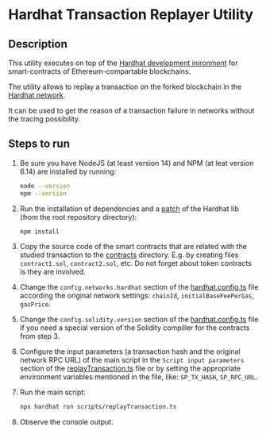 # Hardhat Transaction Replayer Utility

## Description
This utility executes on top of the [Hardhat development inironment](https://hardhat.org/) for smart-contracts of Ethereum-compartable blockchains.

The utility allows to replay a transaction on the forked blockchain in the [Hardhat network](https://hardhat.org/hardhat-network).

It can be used to get the reason of a transaction failure in networks without the tracing possibility.

## Steps to run
1. Be sure you have NodeJS (at least version 14) and NPM (at leat version 6.14) are installed by running:
   ```bash
   node --version
   npm --version
   ```

2. Run the installation of dependencies and a [patch](https://github.com/NomicFoundation/hardhat/issues/2395#issuecomment-1043838164) of the Hardhat lib (from the root repository directory): 
   ```bash
   npm install
   ```

3. Copy the source code of the smart contracts that are related with the studied transaction to the [contracts](./contracts) directory.
   E.g. by creating files `contract1.sol`, `contract2.sol`, etc.
   Do not forget about token contracts is they are involved.

4. Change the `config.networks.hardhat` section of the [hardhat.config.ts](./hardhat.config.ts) file according the original network settings: `chainId`, `initialBaseFeePerGas`, `gasPrice`.

5. Change the `config.solidity.version` section of the [hardhat.config.ts](./hardhat.config.ts) file if you need a special version of the Solidity compiller for the contracts from step 3.

6. Configure the input parameters (a transaction hash and the original network RPC URL) of the main script in the `Script input parameters` section of the [replayTransaction.ts](./scripts/replayTransaction.ts) file or by setting the appropriate environment variables mentioned in the file, like: `SP_TX_HASH`, `SP_RPC_URL`.

7. Run the main script:
   ```bash
   npx hardhat run scripts/replayTransaction.ts 
   ```

8. Observe the console output.